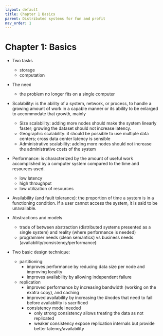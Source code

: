 ```yaml
---
layout: default
title: Chapter 1 Basics
parent: Distributed systems for fun and profit
nav_order: 1
---
```

# Chapter 1: Basics
* Two tasks
  - storage
  - computation
* The need
  - the problem no longer fits on a single computer

* Scalability: is the ability of a system, network, or process, to handle a growing amount of work in a capable manner or its ability to be enlarged to accommodate that growth, mainly
  - Size scalability: adding more nodes should make the system linearly faster; growing the dataset should not increase latency.
  - Geographic scalability: it should be possible to use multiple data centers; cross data center latency is sensible
  - Administrative scalability: adding more nodes should not increase the administrative costs of the system
* Performance: is characterized by the amount of useful work accomplished by a computer system compared to the time and resources used.
  - low latency
  - high throughput
  - low utilization of resources
* Availability (and fault tolerance): the proportion of time a system is in a functioning condition. If a user cannot access the system, it is said to be unavailable.

* Abstractions and models
  - trade of between abstraction (distributed systems presented as a single system) and reality (where performance is needed)
  - programmer needs (clean semantics) vs business needs (availability/consistency/performance)

* Two basic design technique:
  - partitioning
    - improves performance by reducing data size per node and improving locality
    - improves availability by allowing independent failure
  - replication
    - improved performance by increasing bandwidth (working on the exatra copy), and caching
    - improved availability by increasing the #nodes that need to fail before availability is sacrificed
    - consistency model needed
      - only strong consistency allows treating the data as not replicated
      - weaker consistency expose replication internals but provide better latency/availability
